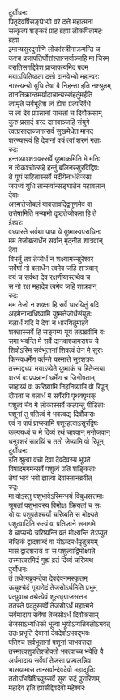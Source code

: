 दुर्योधनः  
पितृदेवर्षिसङ्घेभ्यो वरे दत्ते महात्मना  
सत्कृत्य शङ्करं प्राह ब्रह्मा लोकपितामहः  
ब्रह्मा  
इमान्यसुरदुर्गाणि लोकांस्त्रीनाक्रमन्ति च  
कश्च प्रजापतिर्घोरांस्तान्सर्वाञ्जहि मा चिरम्  
वरातिसर्गाद्देवेश प्राजापत्यमिदं पदम्  
मयाऽधितिष्ठता दत्तो दानवेभ्यो महान्वरः  
नास्त्यन्यो युधि तेषां वै निहन्ता इति नश्श्रुतम्  
तानतिक्रान्तमर्यादान्नान्यस्संहर्तुमर्हति  
त्वामृते सर्वभूतेश त्वं ह्येषां प्रत्यरिर्वधे  
स त्वं देव प्रपन्नानां याचतां च दिवौकसाम्  
कुरु प्रसादं वरद दानवाञ्जहि संयुगे  
त्वत्प्रसादाज्जगत्सर्वं सुखमेधेत मानद  
शरण्यस्त्वं हि देवानां वयं त्वां शरणं गताः  
रुद्रः  
हन्तव्याश्शत्रवस्सर्वे युष्माकमिति मे मतिः  
न त्वेकश्चोत्सहे हन्तुं बलिनस्सुरविद्विषः  
ते यूयं सहितास्सर्वे मदीयेनार्धतेजसा  
जयध्वं युधि तान्सर्वान्सङ्घातेन महाबलान्  
देवाः  
अस्मत्तेजोबलं यावत्तावद्द्विगुणमेव वा  
तत्तेषामिति मन्यामो दृष्टतेजोबला हि ते  
ईश्वरः  
वध्यास्ते सर्वथा पापा ये युष्मास्वपराधिनः  
मम तेजोबलार्धेन सर्वान् मृद्नीत शात्रवान्  
देवा  
बिभर्तुं तव तेजोर्धं न शक्ष्यामस्सुरेश्वर  
सर्वेषां नो बलार्धेन त्वमेव जहि शात्रवान्  
वयं च सर्वथा देव रक्षणीयास्तथैव च  
स नो रक्ष महादेव त्वमेव जहि शात्रवान्  
रुद्रः  
मम तेजो न शक्ता हि सर्वे धारयितुं यदि  
अहमेनान्वधिष्यामि युष्मत्तेजोर्धसंयुतः  
बलार्धं यदि मे देवा न धारयितुमाहवे  
शक्तास्सर्वे हि सङ्गम्य यूयं तत्प्रब्रवीमि वः  
समा भवन्ति मे सर्वे दानवाश्चामराश्च ये  
शिवोऽस्मि सर्वभूतानां शिवत्वं तेन मे सुराः  
किन्त्वधर्मेण वर्तन्ते यस्मात्ते सुरशत्रवः  
तस्माद्वध्या मयाऽप्येते युष्माकं च हितेप्सया  
शरणं वः प्रपन्नानां धर्मेण च जिगीषताम्  
साहाय्यं वः करिष्यामि निहनिष्यामि वो रिपून्  
दीयतां च बलार्धं मे सर्वैरपि पृथक्पृथक्  
पशुत्वं चैव मे लोकास्सर्वे कल्पन्तु पीडिताः  
पशूनां तु पतित्वं मे भवत्वद्य दिवौकसः  
एवं न पापं प्राप्स्यामि पशून्हत्वाऽसुरद्विषः  
कल्पयध्वं च मे दिव्यं रथं चाश्वान् मनोजवान्  
धनुश्शरं सारथिं च ततो जेष्यामि वो रिपून्  
दुर्योधनः  
इति श्रुत्वा वचो देवा देवदेवस्य भूपते  
विषादमगमन्सर्वे पशुत्वं प्रति शङ्किताः  
तेषां भावं भवो ज्ञात्वा देवांस्तानब्रवीत्  
रुद्रः  
मा वोऽस्तु पशुभावेऽस्मिन्भयं विबुधसत्तमाः  
श्रूयतां पशुभावस्य विमोक्षः क्रियतां च सः  
यो वः पशुपतेश्चर्यां चरिष्यति स मोक्ष्यते  
पशुत्वादिति सत्यं वः प्रतिजाने समागमे  
ये चाप्यन्ये चरिष्यन्ति व्रतं मोक्ष्यन्ति तेऽप्युत  
नैष्ठिकं द्वादशाब्दं वा योऽब्दमर्धमृतुत्रयम्  
मासं द्वादशरात्रं वा स पशुत्वाद्विमोक्ष्यते  
तस्मात्परमिदं गुह्यं व्रतं दिव्यं चरिष्यथ  
दुर्योधनः  
तं तथेत्यब्रुवन्देवा देवदेवनमस्कृतम्  
ऊचुश्चेदं गृहाणेदं तेजसोऽर्धमिति प्रभुम्  
प्रत्युवाच तथेत्येवं शूलधृग्राजसत्तम  
ततस्ते प्रददुस्सर्वे तेजसोऽर्धं महात्मने  
सर्वमादाय सर्वेषां तेजसोऽर्धं दिवौकसाम्  
तेजसाऽभ्यधिको भूत्वा भूयोऽप्यतिबलोऽभवत्  
ततः प्रभृति देवानां देवदेवोऽभवद्भवः  
पतिश्च सर्वभूतानां पशूनां चाभवत्तदा  
तस्मात्पशुपतिश्चोक्तो भवत्वाच्च भवेति वै  
अर्धमादाय सर्वेषां तेजसा प्रज्वलन्निव  
भासयामास तान्सर्वान्देवदेवो महाद्युतिः  
ततोऽभिषिषिच्युस्सर्वे सुरा रुद्रं पुरारिणम्  
महादेव इति ह्यासीद्देवदेवो महेश्वरः  
